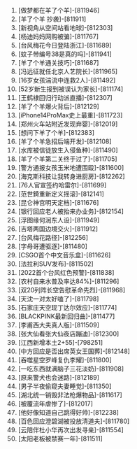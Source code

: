 
1. [做梦都在羊了个羊]-[811946]
1. [羊了个羊 抄袭]-[811911]
1. [新视角从空间站看地球]-[812303]
1. [杨迪妈妈网购被骗]-[811767]
1. [台风梅花今日登陆浙江]-[811689]
1. [蚊子带编号38是真的吗]-[811941]
1. [羊了个羊通关技巧]-[811687]
1. [冯远征就任北京人艺院长]-[811965]
1. [16岁女孩湍流中连救2人]-[811492]
1. [52岁新生报到被误认为家长]-[811174]
1. [王鹤棣回归行动派直播]-[812307]
1. [羊了个羊爆火背后]-[812129]
1. [iPhone14ProMax史上最重]-[811723]
1. [郑州火车站附近发现弃婴]-[812019]
1. [想问下羊了个羊]-[812383]
1. [羊了个羊急招后端开发]-[812108]
1. [水库被信徒放生入侵鱼种]-[811490]
1. [羊了个羊第二关终于过了]-[811705]
1. [警方通报女孩玉米地遭围殴]-[811600]
1. [海克斯科技让我转身进厨房]-[812262]
1. [76人官宣签约哈雷尔]-[811699]
1. [范世錡重新定义摇滚]-[812141]
1. [昆仑神宫明天定档]-[811676]
1. [银行回应老人被抬来办业务]-[812154]
1. [浮图缘何润东人设]-[811949]
1. [吉塔两国边境交火]-[811912]
1. [台风梅花路径]-[812256]
1. [字母哥遭驱逐]-[811480]
1. [CSGO首个中文音乐盒]-[811626]
1. [法拉利SUV发布]-[811502]
1. [2022首个台风红色预警]-[811838]
1. [农村自来水普及率达84%]-[811296]
1. [双20列阵长空告慰革命先烈]-[811968]
1. [天沈一对太好嗑了]-[811798]
1. [石家庄天空现丁达尔效应]-[811774]
1. [BLACKPINK最新回归曲]-[811477]
1. [李甫西大夫真人版]-[811509]
1. [张大仙看张大仙夜店蹦迪]-[812300]
1. [江西新增本土2+55]-[798251]
1. [中方回应是否出席英女王国葬]-[812148]
1. [吞噬星空罗峰复仇李耀]-[811800]
1. [一吃东西就满脑子三花淡奶]-[811908]
1. [原来警犬也会迷路]-[812189]
1. [男子半夜偷窥夫妻睡觉]-[811350]
1. [湖北统一销毁非法枪爆物品]-[811617]
1. [被覆流年虐惨了]-[812017]
1. [他好像知道自己跳得好帅]-[812238]
1. [百色回应澄碧湖被投放清道夫]-[811780]
1. [云陪伴杜小华再次出发寻亲]-[811554]
1. [太阳老板被禁赛一年]-[811511]
